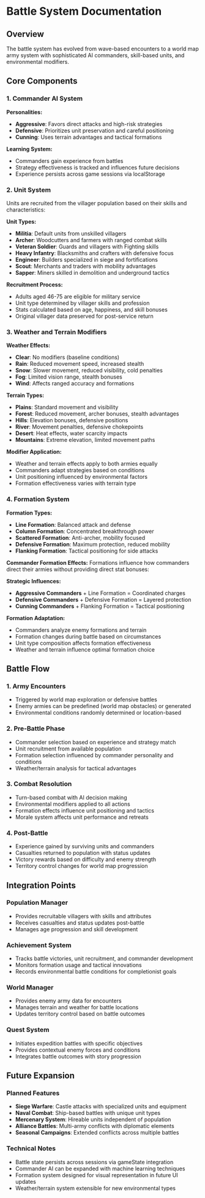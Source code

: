 # Battle System Documentation

## Overview
The battle system has evolved from wave-based encounters to a world map army system with sophisticated AI commanders, skill-based units, and environmental modifiers.

## Core Components

### 1. Commander AI System
**Personalities:**
- **Aggressive**: Favors direct attacks and high-risk strategies
- **Defensive**: Prioritizes unit preservation and careful positioning  
- **Cunning**: Uses terrain advantages and tactical formations

**Learning System:**
- Commanders gain experience from battles
- Strategy effectiveness is tracked and influences future decisions
- Experience persists across game sessions via localStorage

### 2. Unit System
Units are recruited from the villager population based on their skills and characteristics:

**Unit Types:**
- **Militia**: Default units from unskilled villagers
- **Archer**: Woodcutters and farmers with ranged combat skills
- **Veteran Soldier**: Guards and villagers with Fighting skills
- **Heavy Infantry**: Blacksmiths and crafters with defensive focus
- **Engineer**: Builders specialized in siege and fortifications
- **Scout**: Merchants and traders with mobility advantages
- **Sapper**: Miners skilled in demolition and underground tactics

**Recruitment Process:**
- Adults aged 46-75 are eligible for military service
- Unit type determined by villager skills and profession
- Stats calculated based on age, happiness, and skill bonuses
- Original villager data preserved for post-service return

### 3. Weather and Terrain Modifiers

**Weather Effects:**
- **Clear**: No modifiers (baseline conditions)
- **Rain**: Reduced movement speed, increased stealth
- **Snow**: Slower movement, reduced visibility, cold penalties
- **Fog**: Limited vision range, stealth bonuses
- **Wind**: Affects ranged accuracy and formations

**Terrain Types:**
- **Plains**: Standard movement and visibility
- **Forest**: Reduced movement, archer bonuses, stealth advantages
- **Hills**: Elevation bonuses, defensive positions
- **River**: Movement penalties, defensive chokepoints
- **Desert**: Heat effects, water scarcity impacts
- **Mountains**: Extreme elevation, limited movement paths

**Modifier Application:**
- Weather and terrain effects apply to both armies equally
- Commanders adapt strategies based on conditions
- Unit positioning influenced by environmental factors
- Formation effectiveness varies with terrain type

### 4. Formation System

**Formation Types:**
- **Line Formation**: Balanced attack and defense
- **Column Formation**: Concentrated breakthrough power
- **Scattered Formation**: Anti-archer, mobility focused
- **Defensive Formation**: Maximum protection, reduced mobility
- **Flanking Formation**: Tactical positioning for side attacks

**Commander Formation Effects:**
Formations influence how commanders direct their armies without providing direct stat bonuses:

**Strategic Influences:**
- **Aggressive Commanders** + Line Formation = Coordinated charges
- **Defensive Commanders** + Defensive Formation = Layered protection
- **Cunning Commanders** + Flanking Formation = Tactical positioning

**Formation Adaptation:**
- Commanders analyze enemy formations and terrain
- Formation changes during battle based on circumstances
- Unit type composition affects formation effectiveness
- Weather and terrain influence optimal formation choice

## Battle Flow

### 1. Army Encounters
- Triggered by world map exploration or defensive battles
- Enemy armies can be predefined (world map obstacles) or generated
- Environmental conditions randomly determined or location-based

### 2. Pre-Battle Phase
- Commander selection based on experience and strategy match
- Unit recruitment from available population
- Formation selection influenced by commander personality and conditions
- Weather/terrain analysis for tactical advantages

### 3. Combat Resolution
- Turn-based combat with AI decision making
- Environmental modifiers applied to all actions
- Formation effects influence unit positioning and tactics
- Morale system affects unit performance and retreats

### 4. Post-Battle
- Experience gained by surviving units and commanders
- Casualties returned to population with status updates
- Victory rewards based on difficulty and enemy strength
- Territory control changes for world map progression

## Integration Points

### Population Manager
- Provides recruitable villagers with skills and attributes
- Receives casualties and status updates post-battle
- Manages age progression and skill development

### Achievement System
- Tracks battle victories, unit recruitment, and commander development
- Monitors formation usage and tactical innovations
- Records environmental battle conditions for completionist goals

### World Manager
- Provides enemy army data for encounters
- Manages terrain and weather for battle locations
- Updates territory control based on battle outcomes

### Quest System
- Initiates expedition battles with specific objectives
- Provides contextual enemy forces and conditions
- Integrates battle outcomes with story progression

## Future Expansion

### Planned Features
- **Siege Warfare**: Castle attacks with specialized units and equipment
- **Naval Combat**: Ship-based battles with unique unit types
- **Mercenary System**: Hireable units independent of population
- **Alliance Battles**: Multi-army conflicts with diplomatic elements
- **Seasonal Campaigns**: Extended conflicts across multiple battles

### Technical Notes
- Battle state persists across sessions via gameState integration
- Commander AI can be expanded with machine learning techniques
- Formation system designed for visual representation in future UI updates
- Weather/terrain system extensible for new environmental types
